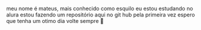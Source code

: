 meu nome é mateus, mais conhecido como esquilo
eu estou estudando no alura
estou fazendo um repositório
aqui no git hub pela primeira vez
espero que tenha um otimo dia 
volte sempre 🐬
